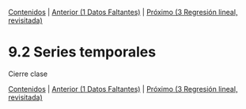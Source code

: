 [Contenidos](../Contenidos.md) \| [Anterior (1 Datos Faltantes)](01_DatosFaltantes.md) \| [Próximo (3 Regresión lineal, revisitada)](03_Lineal_Estadistica.md)

# 9.2 Series temporales

Cierre clase



[Contenidos](../Contenidos.md) \| [Anterior (1 Datos Faltantes)](01_DatosFaltantes.md) \| [Próximo (3 Regresión lineal, revisitada)](03_Lineal_Estadistica.md)

